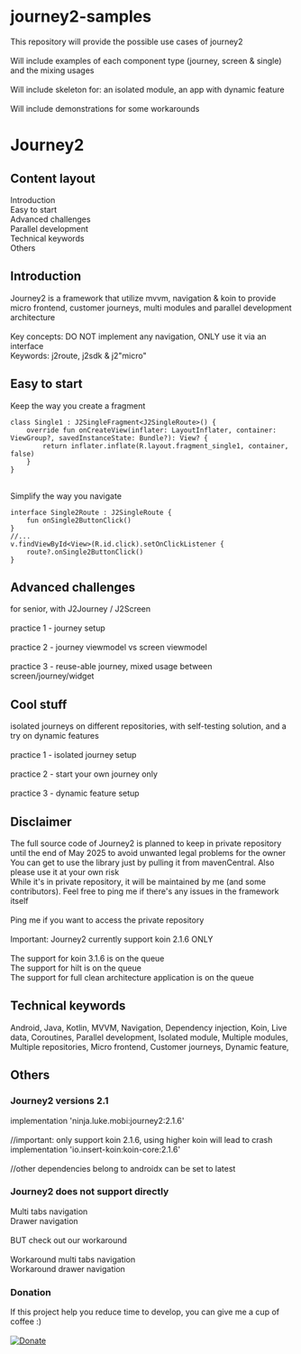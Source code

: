 # journey2-samples
This repository will provide the possible use cases of journey2\
\
Will include examples of each component type (journey, screen & single) and the mixing usages\
\
Will include skeleton for: an isolated module, an app with dynamic feature\
\
Will include demonstrations for some workarounds 

# Journey2
## Content layout
Introduction\
Easy to start\
Advanced challenges\
Parallel development\
Technical keywords\
Others

## Introduction
Journey2 is a framework that utilize mvvm, navigation & koin to provide micro frontend, customer journeys, multi modules and parallel development architecture\
\
Key concepts: DO NOT implement any navigation, ONLY use it via an interface\
Keywords: j2route, j2sdk & j2"micro"


## Easy to start
Keep the way you create a fragment
```
class Single1 : J2SingleFragment<J2SingleRoute>() {
    override fun onCreateView(inflater: LayoutInflater, container: ViewGroup?, savedInstanceState: Bundle?): View? {
        return inflater.inflate(R.layout.fragment_single1, container, false)
    }
}
```
\
Simplify the way you navigate
```
interface Single2Route : J2SingleRoute {
    fun onSingle2ButtonClick()
}
//...
v.findViewById<View>(R.id.click).setOnClickListener {
    route?.onSingle2ButtonClick()
}
```

## Advanced challenges
for senior, with J2Journey / J2Screen\
\
practice 1 - journey setup\
\
practice 2 - journey viewmodel vs screen viewmodel\
\
practice 3 - reuse-able journey, mixed usage between screen/journey/widget


## Cool stuff
isolated journeys on different repositories, with self-testing solution, and a try on dynamic features\
\
practice 1 - isolated journey setup\
\
practice 2 - start your own journey only\
\
practice 3 - dynamic feature setup 


## Disclaimer
The full source code of Journey2 is planned to keep in private repository until the end of May 2025 to avoid unwanted legal problems for the owner\
You can get to use the library just by pulling it from mavenCentral. Also please use it at your own risk\
While it's in private repository, it will be maintained by me (and some contributors). Feel free to ping me if there's any issues in the framework itself\
\
Ping me if you want to access the private repository\
\
Important: Journey2 currently support koin 2.1.6 ONLY\
\
The support for koin 3.1.6 is on the queue\
The support for hilt is on the queue\
The support for full clean architecture application is on the queue


## Technical keywords
Android, Java, Kotlin, MVVM, Navigation, Dependency injection, Koin, Live data, Coroutines, Parallel development, Isolated module, Multiple modules, Multiple repositories, Micro frontend, Customer journeys, Dynamic feature, 


## Others
### Journey2 versions 2.1
implementation 'ninja.luke.mobi:journey2:2.1.6'\
\
//important: only support koin 2.1.6, using higher koin will lead to crash\
implementation 'io.insert-koin:koin-core:2.1.6'\
\
//other dependencies belong to androidx can be set to latest

### Journey2 does not support directly
Multi tabs navigation\
Drawer navigation\
\
BUT check out our workaround\
\
Workaround multi tabs navigation\
Workaround drawer navigation

### Donation
If this project help you reduce time to develop, you can give me a cup of coffee :) \
\
[![Donate](https://img.shields.io/badge/Donate-PayPal-green.svg)](https://www.paypal.com/paypalme/lukeninja)
